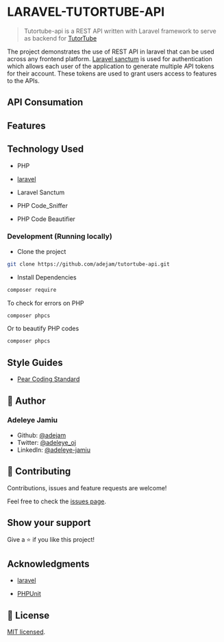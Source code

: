 # LARAVEL-TUTORTUBE-API

> Tutortube-api is a REST API written with Laravel framework to serve as backend for [TutorTube](https://github.com/adejam/tutortube)

The project demonstrates the use of REST API in laravel that can be used across any frontend platform. [Laravel sanctum](https://laravel.com/docs/8.x/sanctum) is used for authentication which allows each user of the application to generate multiple API tokens for their account. These tokens are used to grant users access to features to the APIs.

## API Consumation

## Features

## Technology Used

- PHP

- [laravel](https://laravel.com/)

- Laravel Sanctum

- PHP Code_Sniffer

- PHP Code Beautifier

### Development (Running locally)

-   Clone the project

```bash
git clone https://github.com/adejam/tutortube-api.git

```

-   Install Dependencies

```bash
composer require
```

To check for errors on PHP

```bash
composer phpcs
```

Or to beautify PHP codes

```bash
composer phpcs
```

## Style Guides

-   [Pear Coding Standard](https://pear.php.net/manual/en/standards.php)

## 👤 Author

### Adeleye Jamiu

-   Github: [@adejam](http://github.com/adejam)
-   Twitter: [@adeleye_oj](https://twitter.com/Adeleye_oj)
-   LinkedIn: [@adeleye-jamiu](https://linkedin.com/in/adeleye-jamiu)

## 🤝 Contributing

Contributions, issues and feature requests are welcome!

Feel free to check the [issues page](../../issues).

## Show your support

Give a ⭐️ if you like this project!

## Acknowledgments

-   [laravel](https://laravel.com/)

-   [PHPUnit](https://phpunit.de/)

## 📝 License

[MIT licensed](./LICENSE).
